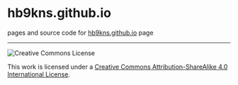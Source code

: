 # hb9kns.github.io

pages and source code for [hb9kns.github.io]( http://hb9kns.github.io ) page

---

![Creative Commons License]( https://i.creativecommons.org/l/by-sa/4.0/80x15.png )

This work is licensed under a [Creative Commons Attribution-ShareAlike 4.0 International License]( http://creativecommons.org/licenses/by-sa/4.0/ ).
